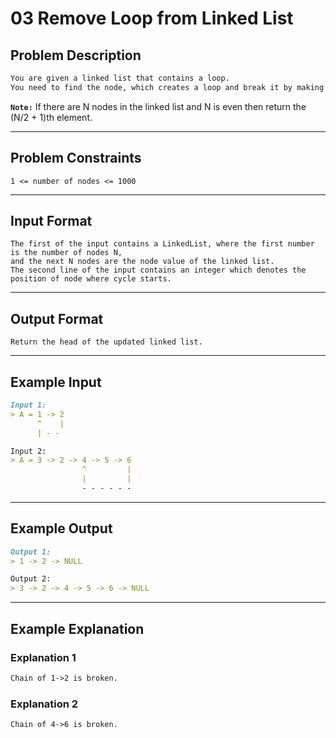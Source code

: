 # 03 Remove Loop from Linked List

## Problem Description

```markdown
You are given a linked list that contains a loop.
You need to find the node, which creates a loop and break it by making the node point to NULL.
```

**`Note:`** If there are N nodes in the linked list and N is even then return the (N/2 + 1)th element.

---
## Problem Constraints

```
1 <= number of nodes <= 1000
```

---
## Input Format

```
The first of the input contains a LinkedList, where the first number is the number of nodes N, 
and the next N nodes are the node value of the linked list.
The second line of the input contains an integer which denotes the position of node where cycle starts.
```

---
## Output Format

```
Return the head of the updated linked list.
```

---
## Example Input

```markdown
Input 1:
> A = 1 -> 2
      ^    |
      | - - 

Input 2:
> A = 3 -> 2 -> 4 -> 5 -> 6
                ^         |
                |         |    
                - - - - - -
```

---
## Example Output

```markdown
Output 1:
> 1 -> 2 -> NULL

Output 2:
> 3 -> 2 -> 4 -> 5 -> 6 -> NULL
```

---
## Example Explanation

### Explanation 1

```markdown
Chain of 1->2 is broken.
```

### Explanation 2

```markdown
Chain of 4->6 is broken.
```